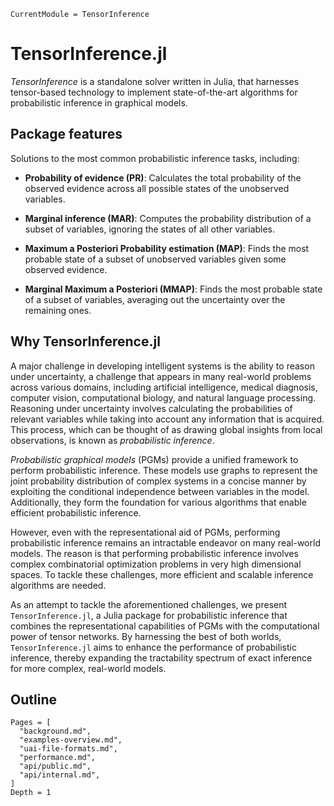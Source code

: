 ```@meta
CurrentModule = TensorInference
```

# TensorInference.jl

*TensorInference* is a standalone solver written in Julia, that harnesses
tensor-based technology to implement state-of-the-art algorithms for
probabilistic inference in graphical models. 

## Package features

Solutions to the most common probabilistic inference tasks, including:

- **Probability of evidence (PR)**: Calculates the total probability of the
  observed evidence across all possible states of the unobserved variables.

- **Marginal inference (MAR)**: Computes the probability distribution of a
  subset of variables, ignoring the states of all other variables.

- **Maximum a Posteriori Probability estimation (MAP)**: Finds the most probable
  state of a subset of unobserved variables given some observed evidence.

- **Marginal Maximum a Posteriori (MMAP)**: Finds the most probable state of a
  subset of variables, averaging out the uncertainty over the remaining ones.

## Why TensorInference.jl

A major challenge in developing intelligent systems is the ability to reason
under uncertainty, a challenge that appears in many real-world problems across
various domains, including artificial intelligence, medical diagnosis,
computer vision, computational biology, and natural language processing.
Reasoning under uncertainty involves calculating the probabilities of relevant
variables while taking into account any information that is acquired. This
process, which can be thought of as drawing global insights from local
observations, is known as *probabilistic inference*.

*Probabilistic graphical models* (PGMs) provide a unified framework to perform
probabilistic inference. These models use graphs to represent the joint
probability distribution of complex systems in a concise manner by exploiting
the conditional independence between variables in the model. Additionally,
they form the foundation for various algorithms that enable efficient
probabilistic inference.

However, even with the representational aid of PGMs, performing probabilistic
inference remains an intractable endeavor on many real-world models. The
reason is that performing probabilistic inference involves complex
combinatorial optimization problems in very high dimensional spaces. To tackle
these challenges, more efficient and scalable inference algorithms are needed.

As an attempt to tackle the aforementioned challenges, we present
`TensorInference.jl`, a Julia package for probabilistic inference that
combines the representational capabilities of PGMs with the computational
power of tensor networks. By harnessing the best of both worlds,
`TensorInference.jl` aims to enhance the performance of probabilistic
inference, thereby expanding the tractability spectrum of exact inference for
more complex, real-world models.

## Outline
```@contents
Pages = [
  "background.md",
  "examples-overview.md",
  "uai-file-formats.md",
  "performance.md",
  "api/public.md",
  "api/internal.md",
]
Depth = 1
```
